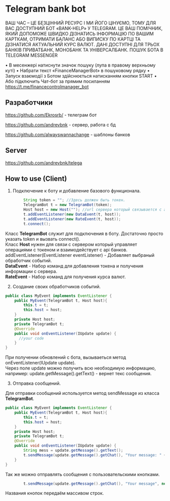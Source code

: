 # Telegram bank bot

ВАШ ЧАС – ЦЕ БЕЗЦІННИЙ РЕСУРС І МИ ЙОГО ЦІНУЄМО, ТОМУ ДЛЯ ВАС ДОСТУПНИЙ БОТ «BANK-HELP» У TELEGRAM. ЦЕ ВАШ ПОМІЧНИК, ЯКИЙ ДОПОМОЖЕ ШВИДКО ДІЗНАТИСЬ ІНФОРМАЦІЮ ПО ВАШИМ КАРТКАМ, ОТРИМАТИ БАЛАНС АБО ВИПИСКУ ПО КАРТЦІ ТА ДІЗНАТИСЯ АКТУАЛЬНИЙ КУРС ВАЛЮТ. ДАНІ ДОСТУПНІ ДЛЯ ТРЬОХ БАНКІВ ПРИВАТБАНК, МОНОБАНК ТА УНІВЕРСАЛБАНК. 
ПОШУК БОТА В TELEGRAM MESSENGER

•  В месенжері натиснути значок пошуку (лупа в правому верхньому куті)
•  Набрати текст «FinanceManagerBot» в пошуковому рядку
•  Запуск взаємодії з Ботом здійснюється натисканням кнопки START
•  Або підключить Чат-бот за прямим посиланням https://t.me/financecontrolmanager_bot

## Разработчики
https://github.com/Ekrosrb/ - телеграм бот

https://github.com/andrevbnk - сервер, работа с бд

https://github.com/alwayswannachange - шаблоны банков


## Server
https://github.com/andrevbnk/telega


## How to use (Client)

1. Подключение к боту и добавление базового функционала.

```java
        String token = ""; //Здесь должен быть токен.
        TelegramBot t = new TelegramBot(token);
        Host host = new Host(""); //url сервера который связывается с api банков.
        t.addEventListener(new DataEvent(t, host));
        t.addEventListener(new RateEvent(t, host));
        t.connect();
```

Класс **TelegramBot** служит для подключения в боту. Достаточно просто указать token и вызвать connect().  
Класс **Host** нужен для связи с сервером который управляет операциями с токеном и взаимодействует с api банков.  
addEventListener(EventListener eventListener) - Добавляет выбраный обработчик событий.   
**DataEvent** - Набор команд для добавления токена и получения информации с сервера.  
**RateEvent** - Набор команд для получения курса валют.  

2. Создание своих обработчиков событий.

```java
public class MyEvent implements EventListener {
    public MyEvent(TelegramBot t, Host host){
        this.t = t;
        this.host = host;
    }
    private Host host;
    private TelegramBot t;
    @Override
    public void onEventListener(IUpdate update) {
      //your code
    }
}
```
При получении обновлений с бота, вызываеться метод onEventListener(IUpdate update).  
Через поле update можно получить всю необходимую информацию, например: update.getMessage().getText() - вернет текс сообщения.

3. Отправка сообщений.

Для отправки сообщений используется метод sendMessage из класса **TelegramBot**.  
```java
public class MyEvent implements EventListener {
    public MyEvent(TelegramBot t, Host host){
        this.t = t;
        this.host = host;
    }
    private Host host;
    private TelegramBot t;
    @Override
    public void onEventListener(IUpdate update) {
        String mess = update.getMessage().getText();
        t.sendMessage(update.getMessage().getChat(), "Your message: " + mess);
    }
}
```
Так же можно отправлять сообщения с пользовательскими кнопками.
```java
        t.sendMessage(update.getMessage().getChat(), "Your message", new String[]{"button1", "button2", "button3"});
```
Названия кнопок передаём массивом строк.
